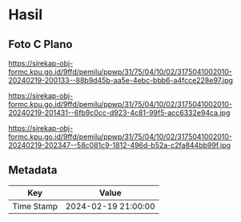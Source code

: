 # Hasil

## Foto C Plano

https://sirekap-obj-formc.kpu.go.id/9ffd/pemilu/ppwp/31/75/04/10/02/3175041002010-20240219-200133--88b9d45b-aa5e-4ebc-bbb6-a4fcce228e97.jpg

https://sirekap-obj-formc.kpu.go.id/9ffd/pemilu/ppwp/31/75/04/10/02/3175041002010-20240219-201431--6fb9c0cc-d923-4c81-99f5-acc6332e94ca.jpg

https://sirekap-obj-formc.kpu.go.id/9ffd/pemilu/ppwp/31/75/04/10/02/3175041002010-20240219-202347--58c081c9-1812-496d-b52a-c2fa844bb99f.jpg


## Metadata

| Key        | Value               |
| ---------- | ------------------- |
| Time Stamp | 2024-02-19 21:00:00 |



